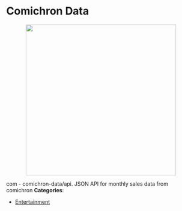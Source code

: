 # Comichron Data

<p align="center">
    <img width="400" src="https://raw.githubusercontent.com/awesome-apis/awesome-apis/apis/comichron-data/logo_256x256.png" />
</p>


com - comichron-data/api. JSON API for monthly sales data from comichron
**Categories**:

- [Entertainment](https://github/awesome-apis/awesome-apis#entertainment)



